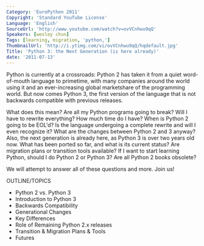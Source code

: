 ```yaml
---
Category: 'EuroPython 2011'
Copyright: 'Standard YouTube License'
Language: 'English'
SourceUrl: 'http://www.youtube.com/watch?v=ovVCnhwu9qQ'
Speakers: [wesley chun]
Tags: [learning, migration, 'python,']
ThumbnailUrl: 'http://i.ytimg.com/vi/ovVCnhwu9qQ/hqdefault.jpg'
Title: 'Python 3: the Next Generation (is here already)'
date: '2011-07-13'
---
```

Python is currently at a crossroads: Python 2 has taken it from a quiet word-
of-mouth language to primetime, with many companies around the world using it
and an ever-increasing global marketshare of the programming world. But now
comes Python 3, the first version of the language that is not backwards
compatible with previous releases.

What does this mean? Are all my Python programs going to break? Will I have to
rewrite everything? How much time do I have? When is Python 2 going to be
EOL'd? Is the language undergoing a complete rewrite and will I even recognize
it? What are the changes between Python 2 and 3 anyway? Also, the next
generation is already here, as Python 3 is over two years old now. What has
been ported so far, and what is its current status? Are migration plans or
transition tools available? If I want to start learning Python, should I do
Python 2 or Python 3? Are all Python 2 books obsolete?

We will attempt to answer all of these questions and more. Join us!

OUTLINE/TOPICS

  * Python 2 vs. Python 3
  * Introduction to Python 3
  * Backwards Compatibility
  * Generational Changes
  * Key Differences
  * Role of Remaining Python 2.x releases
  * Transition & Migration Plans & Tools
  * Futures
